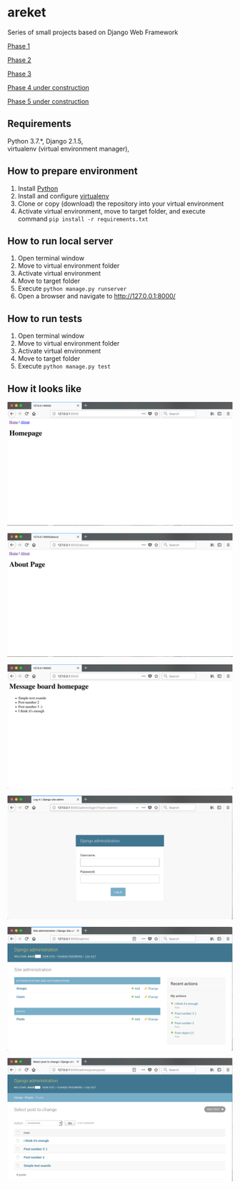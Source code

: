 # areket
Series of small projects based on Django Web Framework

[Phase 1](https://github.com/BurhanH/areket-phase-1 "Phase 1") 

[Phase 2](https://github.com/BurhanH/areket-phase-2 "Phase 2")

[Phase 3](https://github.com/BurhanH/areket-phase-3 "Phase 3")

[Phase 4 under construction](https://github.com/BurhanH/areket "Phase 4 under construction")

[Phase 5 under construction](https://github.com/BurhanH/areket "Phase 5 under construction")


## Requirements
Python 3.7.\*, Django 2.1.5, <br>
virtualenv (virtual environment manager), <br>

## How to prepare environment
1) Install [Python](https://www.python.org/downloads/)
2) Install and configure [virtualenv](https://packaging.python.org/guides/installing-using-pip-and-virtualenv/)
3) Clone or copy (download) the repository into your virtual environment
4) Activate virtual environment, move to target folder, and execute command `pip install -r requirements.txt`

## How to run local server
1) Open terminal window
2) Move to virtual environment folder
3) Activate virtual environment
4) Move to target folder
5) Execute `python manage.py runserver`
6) Open a browser and navigate to http://127.0.0.1:8000/

## How to run tests
1) Open terminal window
2) Move to virtual environment folder
3) Activate virtual environment
4) Move to target folder
5) Execute `python manage.py test`

## How it looks like

![alt text](https://github.com/BurhanH/areket/raw/master/phase-1-1.png "Phase 1. Home page") <br>

![alt text](https://github.com/BurhanH/areket/raw/master/phase-1-2.png "Phase 1. About page") <br>

![alt text](https://github.com/BurhanH/areket/raw/master/phase-2-1.png "Phase 2. Home page") <br>

![alt text](https://github.com/BurhanH/areket/raw/master/phase-2-2.png "Phase 2. Admin login page") <br>

![alt text](https://github.com/BurhanH/areket/raw/master/phase-2-3.png "Phase 2. Admin page") <br>

![alt text](https://github.com/BurhanH/areket/raw/master/phase-2-4.png "Phase 2. Admin post page") <br>




